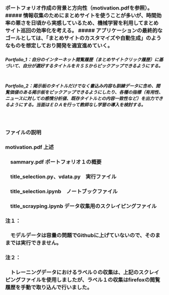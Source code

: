 ### ポートフォリオ作成の背景と方向性（motivation.pdfを参照）。#####  情報収集のためにまとめサイトを使うことが多いが、時間効率の悪さを日頃から実感しているため、機械学習を利用してまとめサイト巡回の効率化を考える。  ##### アプリケーションの最終的なゴールとしては、「まとめサイトのカスタマイズや自動生成」のようなものを想定しており開発を適宜進めていく。
#####
##### Portfolio_1：自分のインターネット閲覧履歴（まとめサイトクリック履歴）に基づいて、自分が選好するタイトルをＲＳＳからピックアップできるようにする。 　
##### Portfolio_2：掲示板のタイトルだけでなく書込み内容も訓練データに含め、閲覧価値のある掲示板をピックアップできるようにしたり、各種の指標（有用性、ニュースに対しての感情分析値、既存タイトルとの内容一致性など）を出力できるようにする。当面はＥＤＡを行って教師なし学習の導入を検討する。
　
### ファイルの説明
###   motivation.pdf 上述
### 　sammary.pdf ポートフォリオ１の概要
### 　title_selection.py、vdata.py　実行ファイル
### 　title_selection.ipynb　ノートブックファイル
### 　title_scrayping.ipynb  データ収集用のスクレイピングファイル
### 
### 注１：
### 　モデルデータは容量の問題でGithubに上げていないので、そのままでは実行できません。
### 注２：
### 　トレーニングデータにおけるラベル０の収集は、上記のスクレイピングファイルを使用しましたが、ラベル１の収集はfirefoxの閲覧履歴を手動で取り込んで行いました。
